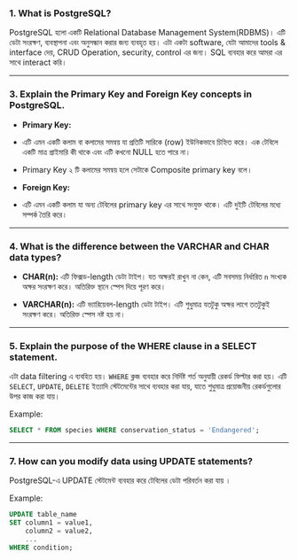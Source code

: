 ### 1. What is PostgreSQL?

PostgreSQL হলো একটি Relational Database Management System(RDBMS)। এটি ডেটা সংরক্ষণ, ব্যবস্থাপনা এবং অনুসন্ধান করার জন্য ব্যবহৃত হয়। এটা একটা software, যেটা আমাদের tools & interface দেয়, CRUD Operation, security, control এর জন্য। SQL ব্যবহার করে আমরা এর সাথে interact করি।

---


### 3. Explain the Primary Key and Foreign Key concepts in PostgreSQL.

- **Primary Key:**
- এটি এমন একটি কলাম বা কলামের সমন্বয় যা প্রতিটি সারিকে (row) ইউনিকভাবে চিহ্নিত করে। এক টেবিলে একটি মাত্র প্রাইমারি কী থাকে এবং এটি কখনো NULL হতে পারে না।
- Primary Key ২ টি কলামের সমন্বয় হলে সেটাকে Composite primary key বলে।

- **Foreign Key:**
- এটি এমন একটি কলাম যা অন্য টেবিলের primary key এর সাথে সংযুক্ত থাকে। এটি দুইটি টেবিলের মধ্যে সম্পর্ক তৈরি করে।

---

### 4. What is the difference between the VARCHAR and CHAR data types?

- **CHAR(n):** এটি ফিক্সড-length ডেটা টাইপ। যত অক্ষরই রাখুন না কেন, এটি সবসময় নির্ধারিত `n` সংখ্যক অক্ষর সংরক্ষণ করে। অতিরিক্ত স্থানে স্পেস দিয়ে পূরণ করে।

- **VARCHAR(n):** এটি ভ্যারিয়েবল-length ডেটা টাইপ। এটি শুধুমাত্র যতটুকু অক্ষর লাগে ততটুকুই সংরক্ষণ করে। অতিরিক্ত স্পেস নষ্ট হয় না।

---

### 5. Explain the purpose of the WHERE clause in a SELECT statement.
এটা data filtering এ ব্যবহিত হয়। `WHERE` ক্লজ ব্যবহার করে নির্দিষ্ট শর্ত অনুযায়ী রেকর্ড ফিল্টার করা হয়। এটি `SELECT`, `UPDATE`, `DELETE` ইত্যাদি স্টেটমেন্টের সাথে ব্যবহার করা যায়, যাতে শুধুমাত্র প্রয়োজনীয় রেকর্ডগুলোর উপর কাজ করা যায়।

Example:
```sql
SELECT * FROM species WHERE conservation_status = 'Endangered';
```
---

### 7. How can you modify data using UPDATE statements?

PostgreSQL-এ UPDATE স্টেটমেন্ট ব্যবহার করে টেবিলের ডেটা পরিবর্তন করা যায় ।

Example:
```sql
UPDATE table_name
SET column1 = value1,
    column2 = value2,
    ...
WHERE condition;

